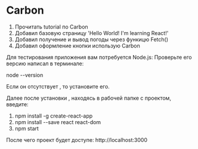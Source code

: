 # Carbon
1.  Прочитать tutorial по Carbon 
2.  Добавил базовую страницу 'Hello World! I'm learning React!'
3.  Добавил получение и вывод погоды через функицю Fetch()
4.  Добавил оформление кнопки использую Carbon

Для тестирования приложения вам потребуется Node.js:
Проверьте его версию написал в терминале:

 node --version 

Если он отсутствует , то установите его.

Далее после установки , находясь в рабочей папке с проектом, введите:
 
 1. npm install -g create-react-app
 2. npm install --save react react-dom
 3. npm start 

 После чего проект будет доступе: http://localhost:3000
